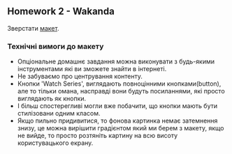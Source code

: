 ## Homework 2 - Wakanda

Зверстати [макет](<https://www.figma.com/file/lMtmUlaaz87mgcd7SAQB7i/HW-2.1-%7C-Batman-(optional)?node-id=0%3A1&t=VX2WgZl8rLfiGQhH-1>).

### Технічні вимоги до макету

- Опціональне домашнє завдання можна виконувати з будь-якими інструментами які ви зможете знайти в інтернеті.
- Не забуваємо про центрування контенту.
- Кнопки 'Watch Series', виглядають повноцінними кнопками(button), але то тільки омана, насправді вони будуть посиланнями, які просто виглядають як кнопки.
- І більш спостерегливі могли вже побачити, що кнопки мають бути стилізовани одним класом.
- Якщо пильно придивитися, то фонова картинка немає затемнення знизу, це можна вирішити градієнтом який ми берем з макету, якщо не вийде, то просто розтяніть картину на всю висоту користувацького екрану.
